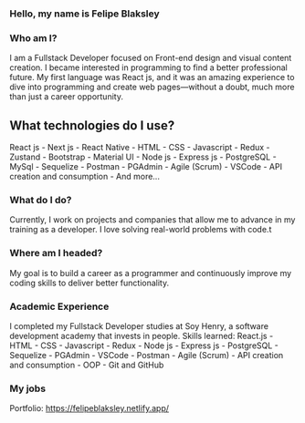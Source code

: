 ### Hello, my name is Felipe Blaksley

### Who am I?
I am a Fullstack Developer focused on Front-end design and visual content creation.
I became interested in programming to find a better professional future. My first language was React js, and it was an amazing experience to dive into programming and create web pages—without a doubt, much more than just a career opportunity.

## What technologies do I use?
React js - Next js - React Native - HTML - CSS - Javascript - Redux - Zustand - Bootstrap - Material UI - Node js - Express js - PostgreSQL - MySql - Sequelize - Postman - PGAdmin - Agile (Scrum) - VSCode - API creation and consumption - And more...

### What do I do?
Currently, I work on projects and companies that allow me to advance in my training as a developer. I love solving real-world problems with code.t

### Where am I headed?
My goal is to build a career as a programmer and continuously improve my coding skills to deliver better functionality.

### Academic Experience
I completed my Fullstack Developer studies at Soy Henry, a software development academy that invests in people.
Skills learned:
React.js - HTML - CSS - Javascript - Redux - Node js - Express js - PostgreSQL - Sequelize - PGAdmin - VSCode - Postman - Agile (Scrum) - API creation and consumption - OOP - Git and GitHub

### My jobs
Portfolio: https://felipeblaksley.netlify.app/

<!--
**Molli1992/Molli1992** is a ✨ _special_ ✨ repository because its `README.md` (this file) appears on your GitHub profile.

Here are some ideas to get you started:

- 🔭 I’m currently working on ...
- 🌱 I’m currently learning ...
- 👯 I’m looking to collaborate on ...
- 🤔 I’m looking for help with ...
- 💬 Ask me about ...
- 📫 How to reach me: ...
- 😄 Pronouns: ...
- ⚡ Fun fact: ...
-->
